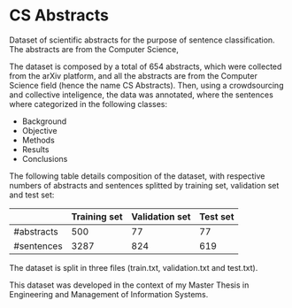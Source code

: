 # CS Abstracts
Dataset of scientific abstracts for the purpose of sentence classification. The abstracts are from the Computer Science, 

The dataset is composed by a total of 654 abstracts, which were collected from the arXiv platform, and all the abstracts are from the Computer Science field (hence the name CS Abstracts). Then, using a crowdsourcing and collective inteligence, the data was annotated, where the sentences where categorized in the following classes:
- Background
- Objective
- Methods
- Results
- Conclusions

The following table details composition of the dataset, with respective numbers of abstracts and sentences splitted by training set, validation set and test set:

|            | Training set | Validation set | Test set |
|------------|--------------|----------------|----------|
| #abstracts | 500          | 77             | 77       |
| #sentences | 3287         | 824            | 619      |

The dataset is split in three files (train.txt, validation.txt and test.txt).

This dataset was developed in the context of my Master Thesis in Engineering and Management of Information Systems.
